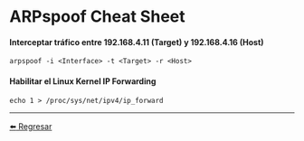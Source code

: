 # ARPspoof Cheat Sheet

#### Interceptar tráfico entre 192.168.4.11 (Target) y 192.168.4.16 (Host)
```
arpspoof -i <Interface> -t <Target> -r <Host>
```

#### Habilitar el Linux Kernel IP Forwarding
```
echo 1 > /proc/sys/net/ipv4/ip_forward
```

---

[:arrow_left: Regresar](https://github.com/m4lal0/cheatsheets)
